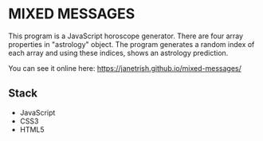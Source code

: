 # MIXED MESSAGES

This program is a JavaScript horoscope generator. There are four array properties in "astrology" object. The program generates a random index of each array and using these indices, shows an astrology prediction.

You can see it online here: https://janetrish.github.io/mixed-messages/

## Stack
- JavaScript
- CSS3
- HTML5
